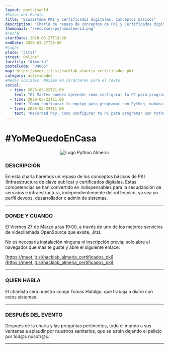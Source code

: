 ```yaml
---
layout: post-jsonld
#Datos del Evento
title: "Ecosistema PKI y Certificados digitales. Conceptos básicos"
description: "Charla de repaso de conceptos de PKI y Certificados digitales"
thumbnail: "/recursos/pythonalmeria.png"
#Fecha
startDate: 2020-03-27T19:00
endDate: 2020-03-27T20:00
#Lugar
place: "Jitsi"
street: Online"
locality: "Almería"
postalCode: "04006"
map: https://meet.jit.si/hacklab_almeria_certificados_pki
category: actividades
#Redes sociales. Máximo 90 carácteres para el texto
social:
  - time: 2020-03-22T21:00
    text: "El Martes puedes aprender como configurar tu PC para programar con Python"
  - time: 2020-03-23T11:00
    text: "Como configurar tu equipo para programar con Python, mañana a las 19:00"	
  - time: 2020-03-24T11:00
    text: "Recordad hoy, como configurar tu PC para programar con Python"
---
```


# #YoMeQuedoEnCasa

<center><img src="https://encrypted-tbn0.gstatic.com/images?q=tbn%3AANd9GcRJ4ufyEqIwyGwEx1vC5T1b-iYCH7D9g6F3ZZ5pwfxMHFR4bbNm" alt="Logo Python Almería"></center>

### DESCRIPCIÓN

En esta charla haremos un repaso de los conceptos básicos de PKI (Infraestructura de clave publica) y certificados digitales.
Estas competencias se han convertido en indispensables para la securización de servicios e infraestructura, independientemente del rol técnico, ya sea un perfil devops, desarrollador o admin de sistemas.


---

### DONDE Y CUANDO

El Viernes 27 de Marzo a las 19:00, a través de uno de los mejores servicios de videollamada OpenSource que existe, Jitsi.

No es necesaria instalación ninguna ni inscripción previa; solo abre el navegador que más te guste y abre el siguiente enlace:

[https://meet.jit.si/hacklab_almeria_certificados_pki](https://meet.jit.si/hacklab_almeria_certificados_pki)

---

### QUIEN HABLA

El charlista será nuestro compi Tomas Hidalgo; que trabaja a diario con estos sistemas.

---

### DESPUÉS DEL EVENTO

Después de la charla y las preguntas pertinentes, todo el mundo a sus ventanas a aplaudir por nuestros sanitarios, que se están dejando el pellejo por tod@s nosotr@s.

---
